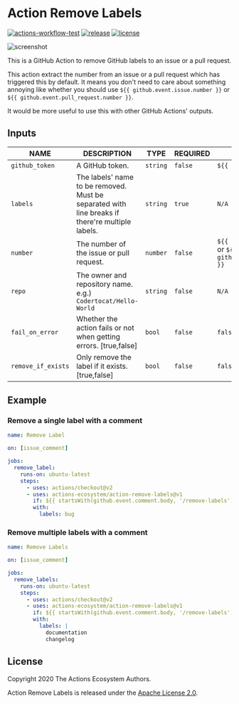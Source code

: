 # Action Remove Labels

[![actions-workflow-test][actions-workflow-test-badge]][actions-workflow-test]
[![release][release-badge]][release]
[![license][license-badge]][license]

![screenshot](./docs/assets/screenshot.png)

This is a GitHub Action to remove GitHub labels to an issue or a pull request.

This action extract the number from an issue or a pull request which has triggered this by default.
It means you don't need to care about something annoying like whether you should use `${{ github.event.issue.number }}` or `${{ github.event.pull_request.number }}`.

It would be more useful to use this with other GitHub Actions' outputs.

## Inputs

|      NAME          |                                           DESCRIPTION                                           |   TYPE   | REQUIRED |                                     DEFAULT                                     |
| ------------------ | ----------------------------------------------------------------------------------------------- | -------- | -------- | ------------------------------------------------------------------------------- |
| `github_token`     | A GitHub token.                                                                                 | `string` | `false`  | `${{ github.token }}`                                                           |
| `labels`           | The labels' name to be removed. Must be separated with line breaks if there're multiple labels. | `string` | `true`   | `N/A`                                                                           |
| `number`           | The number of the issue or pull request.                                                        | `number` | `false`  | `${{ github.event.issue.number }}` or `${{ github.event.pull_request.number }}` |
| `repo`             | The owner and repository name. e.g.) `Codertocat/Hello-World`                                   | `string` | `false`  |  `N/A`                                                                          |
| `fail_on_error`    | Whether the action fails or not when getting errors. [true,false]                               | `bool`   | `false`  | `false`                                                                         |
| `remove_if_exists` | Only remove the label if it exists. [true,false]                                                | `bool`   | `false`  | `false`                                                                         |

## Example

### Remove a single label with a comment

```yaml
name: Remove Label

on: [issue_comment]

jobs:
  remove_label:
    runs-on: ubuntu-latest
    steps:
      - uses: actions/checkout@v2
      - uses: actions-ecosystem/action-remove-labels@v1
        if: ${{ startsWith(github.event.comment.body, '/remove-labels') }}
        with:
          labels: bug
```

### Remove multiple labels with a comment

```yaml
name: Remove Labels

on: [issue_comment]

jobs:
  remove_labels:
    runs-on: ubuntu-latest
    steps:
      - uses: actions/checkout@v2
      - uses: actions-ecosystem/action-remove-labels@v1
        if: ${{ startsWith(github.event.comment.body, '/remove-labels') }}
        with:
          labels: |
            documentation
            changelog
```

## License

Copyright 2020 The Actions Ecosystem Authors.

Action Remove Labels is released under the [Apache License 2.0](./LICENSE).

<!-- badge links -->

[actions-workflow-test]: https://github.com/actions-ecosystem/action-remove-labels/actions?query=workflow%3ATest
[actions-workflow-test-badge]: https://img.shields.io/github/workflow/status/actions-ecosystem/action-remove-labels/Test?label=Test&style=for-the-badge&logo=github

[release]: https://github.com/actions-ecosystem/action-remove-labels/releases
[release-badge]: https://img.shields.io/github/v/release/actions-ecosystem/action-remove-labels?style=for-the-badge&logo=github

[license]: LICENSE
[license-badge]: https://img.shields.io/github/license/actions-ecosystem/action-remove-labels?style=for-the-badge
